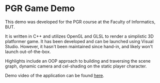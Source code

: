 # PGR Game Demo

This demo was developed for the PGR course at the Faculty of Informatics, BUT.

It is written in C++ and utilizes OpenGL and GLSL to render a simplistic 3D platformer game. It has been developed and can be launched using Visual Studio. However, it hasn't been maintained since hand-in, and likely won't launch out-of-the-box.

Highlights include an OOP approach to building and traversing the scene graph, dynamic camera and cel-shading on the static player character.

Demo video of the application can be found [here](https://youtu.be/Z8M5EMgXuSs?si=9FzKL_fES3cuS2tD).
